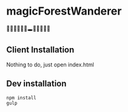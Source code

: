 # magicForestWanderer
🌲🌲🌲🚪🏃🍃🕳💩👿🌲🌲🌲


## Client Installation
Nothing to do, just open index.html

## Dev installation
```
npm install
gulp
```
